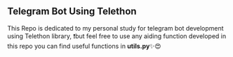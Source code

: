 ## Telegram Bot Using Telethon
This Repo is dedicated to my personal study for telegram bot development
using Telethon library, 
❗but feel free to use any aiding function developed in this repo
you can find useful functions in **utils.py**✨😍